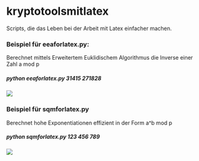 # kryptotoolsmitlatex
Scripts, die das Leben bei der Arbeit mit Latex einfacher machen.

### Beispiel für eeaforlatex.py:
Berechnet mittels Erweitertem Euklidischem Algorithmus die Inverse einer Zahl a mod p
##### python eeaforlatex.py 31415 271828

![](https://i.imgur.com/KMvXU3X.png)

### Beispiel für sqmforlatex.py
Berechnet hohe Exponentiationen effizient in der Form a^b mod p
##### python sqmforlatex.py 123 456 789

![](https://i.imgur.com/ttGfww2.png)
